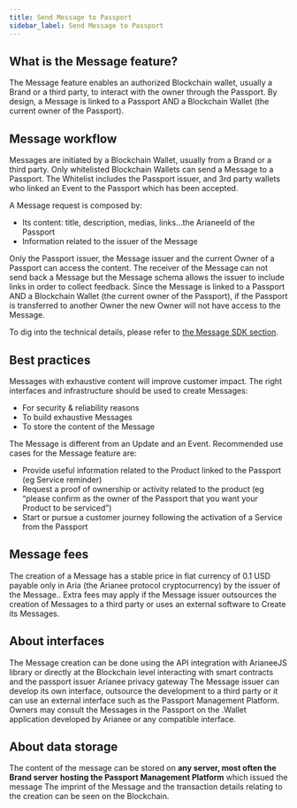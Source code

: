 ```yaml
---
title: Send Message to Passport
sidebar_label: Send Message to Passport
---
```


## **What is the Message feature?**

The Message feature enables an authorized Blockchain wallet, usually a Brand or a third party, to interact with the owner through the Passport. 
By design, a Message is linked to a Passport AND a Blockchain Wallet (the current owner of the Passport).

## **Message workflow**

Messages are initiated by a Blockchain Wallet, usually from a Brand or a third party. 
Only whitelisted Blockchain Wallets can send a Message to a Passport. The Whitelist includes the Passport issuer, and 3rd party wallets who linked an Event to the Passport which has been accepted.

A Message request is composed by:

- Its content: title, description, medias, links…the ArianeeId of the Passport
- Information related to the issuer of the Message

Only the Passport issuer, the Message issuer and the current Owner of a Passport can access the content.
The receiver of the Message can not send back a Message but the Message schema allows the issuer to include links in order to collect feedback.
Since the Message is linked to a Passport AND a Blockchain Wallet (the current owner of the Passport), if the Passport is transferred to another Owner the new Owner will not have access to the Message.

To dig into the technical details, please refer to [the Message SDK section](https://docs.arianee.org/docs/arianee-js-messaging).

## **Best practices**

Messages with exhaustive content will improve customer impact.
The right interfaces and infrastructure should be used to create Messages:

- For security & reliability reasons
- To build exhaustive Messages
- To store the content of the Message

The Message is different from an Update and an Event. Recommended use cases for the Message feature are:

- Provide useful information related to the Product linked to the Passport (eg Service reminder)
- Request a proof of ownership or activity related to the product (eg “please confirm as the owner of the Passport that you want your Product to be serviced”)
- Start or pursue a customer journey following the activation of a Service from the Passport

## **Message fees**

The creation of a Message has a stable price in fiat currency of 0.1 USD payable only in Aria (the Arianee protocol cryptocurrency) by the issuer of the Message..
Extra fees may apply if the Message issuer outsources the creation of Messages to a third party or uses an external software to Create its Messages.

## **About interfaces**

The Message creation can be done using the API integration with ArianeeJS library or directly at the Blockchain level interacting with smart contracts and the passport issuer Arianee privacy gateway
The Message issuer can develop its own interface, outsource the development to a third party or it can use an external interface such as the Passport Management Platform.
Owners may consult the Messages in the Passport on the .Wallet application developed by Arianee or any compatible interface.

## **About data storage**

The content of the message can be stored on **any server, most often the Brand server** **hosting the Passport Management Platform** which issued the message 
The imprint of the Message and the transaction details relating to the creation can be seen on the Blockchain. 